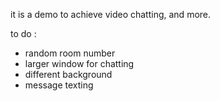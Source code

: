 it is a demo to achieve video chatting, and more.

to do :
- random room number
- larger window for chatting
- different background
- message texting 
